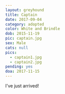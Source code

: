 ```yaml
---
layout: greyhound
title: Captain
date: 2017-09-04
category: adopted
color: White and Brindle
dob: 2015-11-19
pic: captain.jpg
sex: Male
cats: null
pics:
  - captain1.jpg
  - captain2.jpg
pending: yes
doa: 2017-11-15
---
```


I've just arrived!
